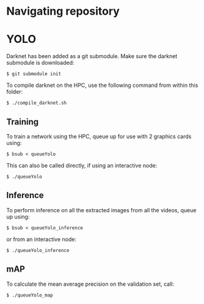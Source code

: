 # Navigating repository


# YOLO
Darknet has been added as a git submodule. Make sure the darknet submodule is downloaded:

    $ git submodule init

To compile darknet on the HPC, use the following command from within this folder:

    $ ./compile_darknet.sh

## Training
To train a network using the HPC, queue up for use with 2 graphics cards using:

    $ bsub < queueYolo

This can also be called directly, if using an interactive node:

    $ ./queueYolo


## Inference

To perform inference on all the extracted images from all the videos, queue up using:

    $ bsub < queueYolo_inference

or from an interactive node:

    $ ./queueYolo_inference

## mAP

To calculate the mean average precision on the validation set, call:

    $ ./queueYolo_map
